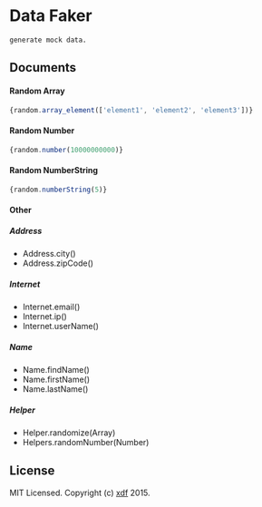 Data Faker
==========

`generate mock data.`

## Documents

#### Random Array

```js
{random.array_element(['element1', 'element2', 'element3'])}
```
#### Random Number

```js
{random.number(10000000000)}
```

#### Random NumberString

```js
{random.numberString(5)}
```

#### Other

##### Address

- Address.city()
- Address.zipCode()

##### Internet

- Internet.email()
- Internet.ip()
- Internet.userName()

##### Name

- Name.findName()
- Name.firstName()
- Name.lastName()

##### Helper

- Helper.randomize(Array)
- Helpers.randomNumber(Number)

## License

MIT Licensed. Copyright (c) [xdf](https://www.github.com/xudafeng) 2015.

